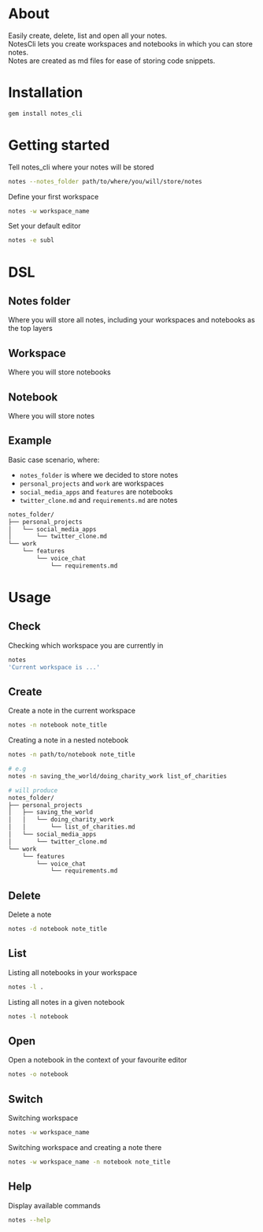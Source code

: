 # About
Easily create, delete, list and open all your notes.  
NotesCli lets you create workspaces and notebooks in which you can store notes.  
Notes are created as md files for ease of storing code snippets.

# Installation
```bash 
gem install notes_cli
```

# Getting started

Tell notes_cli where your notes will be stored
```bash
notes --notes_folder path/to/where/you/will/store/notes
```

Define your first workspace
```bash
notes -w workspace_name
```

Set your default editor
```bash
notes -e subl
```

# DSL
## Notes folder
Where you will store all notes, including your workspaces and notebooks as the top layers

## Workspace
Where you will store notebooks

## Notebook
Where you will store notes

## Example
Basic case scenario, where:  
- `notes_folder` is where we decided to store notes  
- `personal_projects` and `work` are workspaces  
- `social_media_apps` and `features` are notebooks   
- `twitter_clone.md` and `requirements.md` are notes  

```bash
notes_folder/
├── personal_projects
│   └── social_media_apps
│       └── twitter_clone.md
└── work
    └── features
        └── voice_chat
            └── requirements.md
```

# Usage
## Check
Checking which workspace you are currently in
```bash
notes
'Current workspace is ...'
```

## Create
Create a note in the current workspace
```bash
notes -n notebook note_title
```

Creating a note in a nested notebook
```bash
notes -n path/to/notebook note_title
```
```bash
# e.g
notes -n saving_the_world/doing_charity_work list_of_charities

# will produce
notes_folder/
├── personal_projects
│   ├── saving_the_world
│   │   └── doing_charity_work
│   │       └── list_of_charities.md
│   └── social_media_apps
│       └── twitter_clone.md
└── work
    └── features
        └── voice_chat
            └── requirements.md
```

## Delete
Delete a note
```bash
notes -d notebook note_title
```

## List
Listing all notebooks in your workspace
```bash
notes -l .
```

Listing all notes in a given notebook
```bash
notes -l notebook
```

## Open
Open a notebook in the context of your favourite editor
```bash
notes -o notebook
```

## Switch
Switching workspace
```bash
notes -w workspace_name
```

Switching workspace and creating a note there
```bash
notes -w workspace_name -n notebook note_title
```

## Help
Display available commands

```bash
notes --help
```
